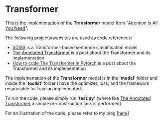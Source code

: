 # Transformer

This is the implementation of the **Transformer** model from "[Attention Is All You Need](https://arxiv.org/abs/1706.03762)".

The following projects/websites are used as code references:

- [SDISS](https://github.com/L-Zhe/SDISS) is a Transformer-based sentence simplification model
- [The Annotated Transformer](https://nlp.seas.harvard.edu/2018/04/03/attention.html) is a post about the Transformer and its implementation
- [How to code The Transformer in Pytorch](https://towardsdatascience.com/how-to-code-the-transformer-in-pytorch-24db27c8f9ec) is a post about the Transformer and its implementation

The implementation of the **Transformer** model is in the '**model**' folder and inside the '**toolkit**' folder I have the optimizer, loss, and the framework responsible for training implemented.

To run the code, please simply run '**test.py**' (where like [The Annotated Transformer](https://nlp.seas.harvard.edu/2018/04/03/attention.html) a simple re-construction task is performed)

For an illustration of the code, please refer to my blog [[here]]()
